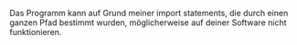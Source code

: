 Das Programm kann auf Grund meiner import statements, die durch einen ganzen Pfad bestimmt wurden, möglicherweise auf deiner Software nicht funktionieren.
